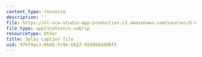 ```yaml
---
content_type: resource
description: ''
file: https://ol-ocw-studio-app-production.s3.amazonaws.com/courses/6-004-computation-structures-spring-2017/97ef9ac16bd55c9eb622d2dd66ddd0f5_v2X-sTKCVMs.vtt
file_type: application/x-subrip
resourcetype: Other
title: 3play caption file
uid: 97ef9ac1-6bd5-5c9e-b622-d2dd66ddd0f5
---
```

